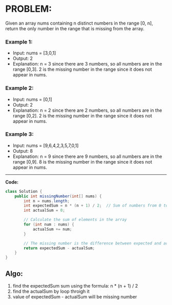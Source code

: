 # PROBLEM:
Given an array nums containing n distinct numbers in the range [0, n], return the only number in the range that is missing from the array.

### Example 1:

- Input: nums = [3,0,1]
- Output: 2
- Explanation: n = 3 since there are 3 numbers, so all numbers are in the range [0,3]. 2 is the missing number in the range since it does not appear in nums.


### Example 2:

- Input: nums = [0,1]
- Output: 2
- Explanation: n = 2 since there are 2 numbers, so all numbers are in the range [0,2]. 2 is the missing number in the range since it does not appear in nums.

### Example 3:

- Input: nums = [9,6,4,2,3,5,7,0,1]
- Output: 8
- Explanation: n = 9 since there are 9 numbers, so all numbers are in the range [0,9]. 8 is the missing number in the range since it does not appear in nums.

---

**Code:**

```java
class Solution {
    public int missingNumber(int[] nums) {
        int n = nums.length;
        int expectedSum = n * (n + 1) / 2;  // Sum of numbers from 0 to n
        int actualSum = 0;

        // Calculate the sum of elements in the array
        for (int num : nums) {
            actualSum += num;
        }

        // The missing number is the difference between expected and actual sums
        return expectedSum - actualSum;
    }
}
```


## Algo:
1. find the expectedSum sum using the formula: n * (n + 1) / 2
2. find the actualSum by loop throigh it
3. value of expectedSum - actualSum will be missing number
